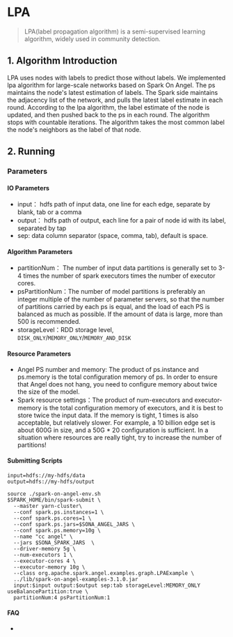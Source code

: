 # LPA

> LPA(label propagation algorithm) is a semi-supervised learning algorithm, widely used in community detection.

## 1. Algorithm Introduction
LPA uses nodes with labels to predict those without labels. We implemented lpa algorithm for large-scale networks based on Spark On Angel.
The ps maintains the node's latest estimation of labels.
The Spark side maintains the adjacency list of the network, and pulls the latest label estimate in each round.
According to the lpa algorithm, the label estimate of the node is updated, and then pushed back to the ps in each round.
The algorithm stops with countable iterations.
The algorithm takes the most common label the node's neighbors as the label of that node.

## 2. Running

### Parameters
#### IO Parameters
- input： hdfs path of input data, one line for each edge, separate by blank, tab or a comma
- output： hdfs path of output, each line for a pair of node id with its label, separated by tap
- sep: data column separator (space, comma, tab), default is space.

#### Algorithm Parameters
- partitionNum： The number of input data partitions is generally set to 3-4 times the number of spark executors times the number of executor cores.
- psPartitionNum：The number of model partitions is preferably an integer multiple of the number of parameter servers, so that the number of partitions carried by each ps is equal, and the load of each PS is balanced as much as possible. If the amount of data is large, more than 500 is recommended.
- storageLevel：RDD storage level, `DISK_ONLY`/`MEMORY_ONLY`/`MEMORY_AND_DISK`

#### Resource Parameters
- Angel PS number and memory: The product of ps.instance and ps.memory is the total configuration memory of ps. In order to ensure that Angel does not hang, you need to configure memory about twice the size of the model.
- Spark resource settings：The product of num-executors and executor-memory is the total configuration memory of executors, and it is best to store twice the input data. If the memory is tight, 1 times is also acceptable, but relatively slower. For example, a 10 billion edge set is about 600G in size, and a 50G * 20 configuration is sufficient. In a situation where resources are really tight, try to increase the number of partitions!

#### Submitting Scripts

```
input=hdfs://my-hdfs/data
output=hdfs://my-hdfs/output

source ./spark-on-angel-env.sh
$SPARK_HOME/bin/spark-submit \
  --master yarn-cluster\
  --conf spark.ps.instances=1 \
  --conf spark.ps.cores=1 \
  --conf spark.ps.jars=$SONA_ANGEL_JARS \
  --conf spark.ps.memory=10g \
  --name "cc angel" \
  --jars $SONA_SPARK_JARS  \
  --driver-memory 5g \
  --num-executors 1 \
  --executor-cores 4 \
  --executor-memory 10g \
  --class org.apache.spark.angel.examples.graph.LPAExample \
  ../lib/spark-on-angel-examples-3.1.0.jar
  input:$input output:$output sep:tab storageLevel:MEMORY_ONLY useBalancePartition:true \
  partitionNum:4 psPartitionNum:1
```

#### FAQ
-